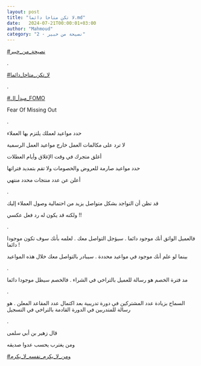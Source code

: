 ```yaml
---
layout: post
title: "لا تكن متاحا دائما.md"
date:   2024-07-21T00:00:01+03:00
author: "Mahmoud"
category: "2 - نصيحة من خبير"
---
```

[<u>\#نصيحة_من_خبير</u>](https://www.facebook.com/hashtag/%D9%86%D8%B5%D9%8A%D8%AD%D8%A9_%D9%85%D9%86_%D8%AE%D8%A8%D9%8A%D8%B1?__eep__=6&__cft__%5b0%5d=AZU64WAYxFrYsK__VeIZhB-ZJSDzP73gOBVAS19Whk1zTofqHdeSm3Avm5B2Q7dZVoqYx5YbzSINosIQjokrii8FNpb4qNs8r5qfulI_1Ng7kEVmpmz-cpNDz2VzSHmVxYs7ZcBoYblamsr5SthkHsJZ6IiWlJyhwL2zcO-X6XI7Xk81v1ugjP2RDcE7XSpEPUM&__tn__=*NK-R)

.

[<u>\#لا_تكن_متاحا_دائما</u>](https://www.facebook.com/hashtag/%D9%84%D8%A7_%D8%AA%D9%83%D9%86_%D9%85%D8%AA%D8%A7%D8%AD%D8%A7_%D8%AF%D8%A7%D8%A6%D9%85%D8%A7?__eep__=6&__cft__%5b0%5d=AZU64WAYxFrYsK__VeIZhB-ZJSDzP73gOBVAS19Whk1zTofqHdeSm3Avm5B2Q7dZVoqYx5YbzSINosIQjokrii8FNpb4qNs8r5qfulI_1Ng7kEVmpmz-cpNDz2VzSHmVxYs7ZcBoYblamsr5SthkHsJZ6IiWlJyhwL2zcO-X6XI7Xk81v1ugjP2RDcE7XSpEPUM&__tn__=*NK-R)

.

[<u>\#مبدأ_ال\_FOMO</u>](https://www.facebook.com/hashtag/%D9%85%D8%A8%D8%AF%D8%A3_%D8%A7%D9%84_fomo?__eep__=6&__cft__%5b0%5d=AZU64WAYxFrYsK__VeIZhB-ZJSDzP73gOBVAS19Whk1zTofqHdeSm3Avm5B2Q7dZVoqYx5YbzSINosIQjokrii8FNpb4qNs8r5qfulI_1Ng7kEVmpmz-cpNDz2VzSHmVxYs7ZcBoYblamsr5SthkHsJZ6IiWlJyhwL2zcO-X6XI7Xk81v1ugjP2RDcE7XSpEPUM&__tn__=*NK-R)

Fear Of Missing Out

.

حدد مواعيد لعملك يلتزم بها العملاء

لا ترد على مكالمات العمل خارج مواعيد العمل
الرسمية

أغلق متجرك في وقت الإغلاق وأيام العطلات

حدد مواعيد صارمة للعروض والخصومات ولا تقم بتمديد
فتراتها

أعلن عن عدد منتجات محدد منتهي

.

قد تظن أن التواجد بشكل متواصل يزيد من احتمالية وصول
العملاء إليك

ولكنه قد يكون له رد فعل عكسي !!

.

فالعميل الواثق أنك موجود دائما . سيؤجل التواصل معك .
لعلمه بأنك سوف تكون موجودا دائما !

بينما لو علم أنك موجود في مواعيد محددة . سيبادر بالتواصل
معك خلال هذه المواعيد

.

مد فترة الخصم هو رسالة للعميل بالتراخي في الشراء .
فالخصم سيظل موجودا دائما

.

السماح بزيادة عدد المشتركين في دورة تدريبية بعد اكتمال
عدد المقاعد المعلن . هو رسالة للمتدربين في الدورة القادمة بالتراخي في
التسجيل

.

قال زهير بن أبي سلمى

ومن يغترب يحسب عدوا صديقه

[<u>\#ومن_لا_يكرم_نفسه_لا_يكرم</u>](https://www.facebook.com/hashtag/%D9%88%D9%85%D9%86_%D9%84%D8%A7_%D9%8A%D9%83%D8%B1%D9%85_%D9%86%D9%81%D8%B3%D9%87_%D9%84%D8%A7_%D9%8A%D9%83%D8%B1%D9%85?__eep__=6&__cft__%5b0%5d=AZU64WAYxFrYsK__VeIZhB-ZJSDzP73gOBVAS19Whk1zTofqHdeSm3Avm5B2Q7dZVoqYx5YbzSINosIQjokrii8FNpb4qNs8r5qfulI_1Ng7kEVmpmz-cpNDz2VzSHmVxYs7ZcBoYblamsr5SthkHsJZ6IiWlJyhwL2zcO-X6XI7Xk81v1ugjP2RDcE7XSpEPUM&__tn__=*NK-R)
